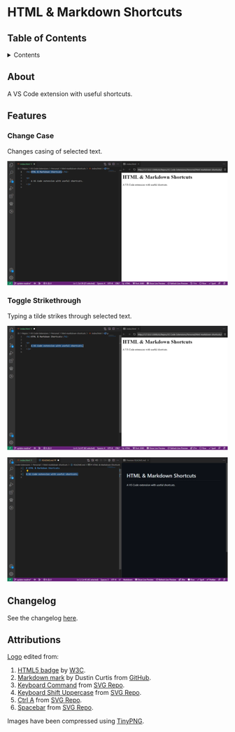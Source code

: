 # HTML & Markdown Shortcuts

## Table of Contents

<details>

   <summary>Contents</summary>

1. [About](#about)
1. [Features](#features)
   1. [Change Case](#change-case)
   1. [Toggle Strikethrough](#toggle-strikethrough)
1. [Changelog](#change-case)
1. [Attributions](#attributions)

</details>

## About

A VS Code extension with useful shortcuts.

## Features

### Change Case

Changes casing of selected text.

![Change Case](./img/change-case.gif)

### Toggle Strikethrough

Typing a tilde strikes through selected text.

![Toggle Strikethrough in HTML](./img/toggle-strikethrough-html.gif)

![Toggle Strikethrough in Markdown](./img/toggle-strikethrough-markdown.gif)

## Changelog

See the changelog [here](https://github.com/SherpadNdabambi/html-markdown-shortcuts/blob/main/CHANGELOG.md).

## Attributions

[Logo](https://raw.githubusercontent.com/SherpadNdabambi/html-markdown-shortcuts/main/img/html-markdown-shortcuts-logo.png) edited from:

1. [HTML5 badge](https://upload.wikimedia.org/wikipedia/commons/6/61/HTML5_logo_and_wordmark.svg) by [W3C](https://www.w3.org/html/logo/index.html).
1. [Markdown mark](https://upload.wikimedia.org/wikipedia/commons/4/48/Markdown-mark.svg) by Dustin Curtis from [GitHub](https://github.com/dcurtis/markdown-mark/tree/master/svg).
1. [Keyboard Command](https://www.svgrepo.com/svg/513785/keyboard-command) from [SVG Repo](https://www.svgrepo.com/).
1. [Keyboard Shift Uppercase](https://www.svgrepo.com/svg/309713/keyboard-shift-uppercase) from [SVG Repo](https://www.svgrepo.com/).
1. [Ctrl A](https://www.svgrepo.com/svg/371190/ctrl-a) from [SVG Repo](https://www.svgrepo.com/).
1. [Spacebar](https://www.svgrepo.com/svg/311219/spacebar) from [SVG Repo](https://www.svgrepo.com/).

Images have been compressed using [TinyPNG](https://tinypng.com/).
